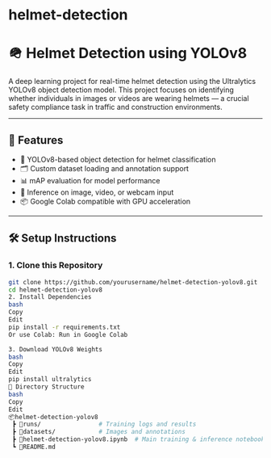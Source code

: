 # helmet-detection
# 🪖 Helmet Detection using YOLOv8

A deep learning project for real-time helmet detection using the Ultralytics YOLOv8 object detection model. This project focuses on identifying whether individuals in images or videos are wearing helmets — a crucial safety compliance task in traffic and construction environments.

---

## 📌 Features

- 🧠 YOLOv8-based object detection for helmet classification
- 🗂️ Custom dataset loading and annotation support
- 📊 mAP evaluation for model performance
- 🎯 Inference on image, video, or webcam input
- 📦 Google Colab compatible with GPU acceleration

---

## 🛠️ Setup Instructions

### 1. Clone this Repository
```bash
git clone https://github.com/yourusername/helmet-detection-yolov8.git
cd helmet-detection-yolov8
2. Install Dependencies
bash
Copy
Edit
pip install -r requirements.txt
Or use Colab: Run in Google Colab

3. Download YOLOv8 Weights
bash
Copy
Edit
pip install ultralytics
📁 Directory Structure
bash
Copy
Edit
📦helmet-detection-yolov8
 ┣ 📂runs/                # Training logs and results
 ┣ 📂datasets/            # Images and annotations
 ┣ 📜helmet-detection-yolov8.ipynb  # Main training & inference notebook
 ┗ 📜README.md

